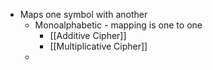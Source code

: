 - Maps one symbol with another
	- Monoalphabetic - mapping is one to one
		- [[Additive Cipher]]
		- [[Multiplicative Cipher]]
	- 